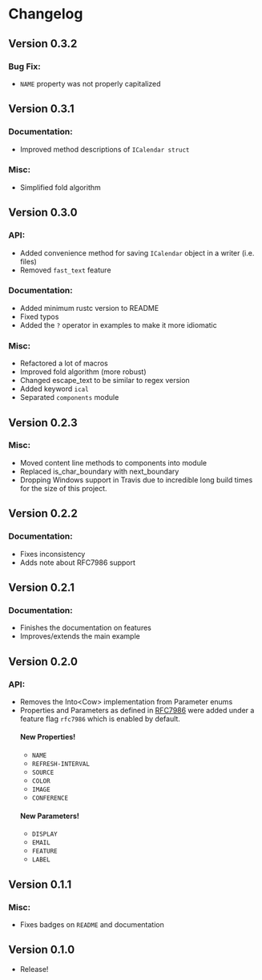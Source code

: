 # Changelog

## Version 0.3.2

### Bug Fix:
- `NAME` property was not properly capitalized

## Version 0.3.1

### Documentation:

- Improved method descriptions of `ICalendar struct`

### Misc:

- Simplified fold algorithm

## Version 0.3.0

### API:

- Added convenience method for saving `ICalendar` object in a writer (i.e. files)
- Removed `fast_text` feature

### Documentation:

- Added minimum rustc version to README
- Fixed typos
- Added the `?` operator in examples to make it more idiomatic

### Misc:

- Refactored a lot of macros
- Improved fold algorithm (more robust)
- Changed escape_text to be similar to regex version
- Added keyword `ical`
- Separated `components` module

## Version 0.2.3

### Misc:

- Moved content line methods to components into module
- Replaced is_char_boundary with next_boundary
- Dropping Windows support in Travis due to incredible long build times for the size of this project.

## Version 0.2.2

### Documentation:

- Fixes inconsistency
- Adds note about RFC7986 support

## Version 0.2.1

### Documentation:

- Finishes the documentation on features
- Improves/extends the main example

## Version 0.2.0

### API:

- Removes the Into<Cow<str>> implementation from Parameter enums
- Properties and Parameters as defined in [RFC7986](https://tools.ietf.org/html/rfc7986) were added under a feature flag `rfc7986` which is enabled by default.
  #### New Properties!
  - `NAME`
  - `REFRESH-INTERVAL`
  - `SOURCE`
  - `COLOR`
  - `IMAGE`
  - `CONFERENCE`
  #### New Parameters!
  - `DISPLAY`
  - `EMAIL`
  - `FEATURE`
  - `LABEL`

## Version 0.1.1

### Misc:

- Fixes badges on `README` and documentation

## Version 0.1.0

- Release!
